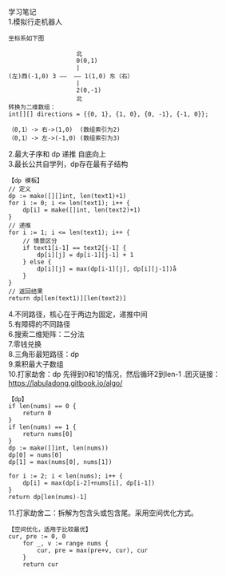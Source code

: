学习笔记    
1.模拟行走机器人    
```
坐标系如下图

                   北
                   0(0,1)
                   |
(左)西(-1,0) 3 ——  —— 1(1,0) 东（右）
                   |
                   2(0,-1)
                   北
转换为二维数组：
int[][] directions = {{0, 1}, {1, 0}, {0, -1}, {-1, 0}};

（0,1）-> 右->(1,0)  (数组索引为2)
（0,1）-> 左->(-1,0) (数组索引为3)

```
2.最大子序和 dp 递推 自底向上    
3.最长公共自学列，dp存在最有子结构  
````
【dp 模板】
// 定义
dp := make([][]int, len(text1)+1)
for i := 0; i <= len(text1); i++ {
    dp[i] = make([]int, len(text2)+1)
}
// 递推
for i := 1; i <= len(text1); i++ {
    // 情景区分
    if text1[i-1] == text2[j-1] {
        dp[i][j] = dp[i-1][j-1] + 1 
    } else {
        dp[i][j] = max(dp[i-1][j], dp[i][j-1])å
    }
}
// 返回结果
return dp[len(text1)][len(text2)]
````
4.不同路径，核心在于两边为固定，递推中间   
5.有障碍的不同路径  
6.搜索二维矩阵：二分法  
7.零钱兑换  
8.三角形最短路径：dp  
9.乘积最大子数组   
10.打家劫舍：dp 先得到0和1的情况，然后循环2到len-1 .团灭链接：https://labuladong.gitbook.io/algo/
````
【dp】
if len(nums) == 0 {
    return 0
}
if len(nums) == 1 {
    return nums[0]
}
dp := make([]int, len(nums))
dp[0] = nums[0]
dp[1] = max(nums[0], nums[1])

for i := 2; i < len(nums); i++ {
    dp[i] = max(dp[i-2]+nums[i], dp[i-1])
}
return dp[len(nums)-1]
````
11.打家劫舍二：拆解为包含头或包含尾。采用空间优化方式。
````
【空间优化，适用于比较最优】
cur, pre := 0, 0
	for _, v := range nums {
		cur, pre = max(pre+v, cur), cur
	}
	return cur
````